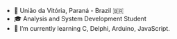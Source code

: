 - 📍 União da Vitória, Paraná - Brazil 🇧🇷
- 🎓 Analysis and System Development Student
- 🌱 I’m currently learning C, Delphi, Arduino, JavaScript.

